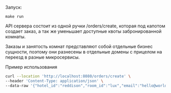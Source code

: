 Запуск: 
```
make run
```


API сервера состоит из одной ручки /orders/create, которая под капотом создает заказ, а так же уменьшает доступные квоты забронированной комнаты.

Заказы и занятость комнат представляют собой отдельные бизнес сущности, поэтому они разнесены в отдельные домены с прицелом на переезд в разные микросервисы.

Пример использования
```bash
curl --location 'http://localhost:8080/orders/create' \
--header 'Content-Type: application/json' \
--data-raw '{"hotel_id":"reddison","room_id":"lux","email":"hello@world.ru","from":"2024-01-01","to":"2024-01-02"}'
```

